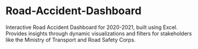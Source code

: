 # Road-Accident-Dashboard
Interactive Road Accident Dashboard for 2020-2021, built using Excel. Provides insights through dynamic visualizations and filters for stakeholders like the Ministry of Transport and Road Safety Corps.
